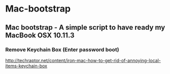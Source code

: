 Mac-bootstrap
================

## Mac bootstrap - A simple script to have ready my MacBook OSX 10.11.3

### Remove Keychain Box (Enter password boot)
http://techraptor.net/content/iron-mac-how-to-get-rid-of-annoying-local-items-keychain-box
